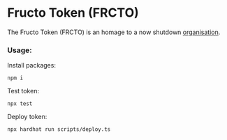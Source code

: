 # Fructo Token (FRCTO)

The Fructo Token (FRCTO) is an homage to a now 
shutdown [organisation](https://mirror.xyz/0xcec6D12D409aF9afE7aa280f37AF0d7Ef2fC9175/ae1MJu3pmrimR__515wQb6Tg6vuphhPP8E44f-prF0k).

### Usage:

Install packages:

```console
npm i
```

Test token:
```console
npx test
```

Deploy token:
```console
npx hardhat run scripts/deploy.ts
```
